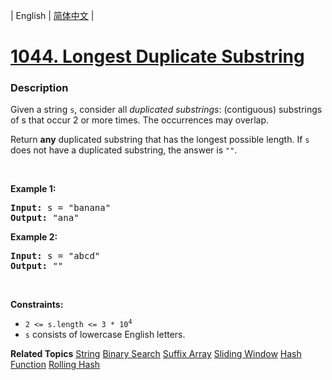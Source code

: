 | English | [简体中文](README.md) |

# [1044. Longest Duplicate Substring](https://leetcode.cn/problems/longest-duplicate-substring)
 ### Description
<p>Given a string <code>s</code>, consider all <em>duplicated substrings</em>: (contiguous) substrings of s that occur 2 or more times.&nbsp;The occurrences&nbsp;may overlap.</p>

<p>Return <strong>any</strong> duplicated&nbsp;substring that has the longest possible length.&nbsp;If <code>s</code> does not have a duplicated substring, the answer is <code>&quot;&quot;</code>.</p>

<p>&nbsp;</p>
<p><strong class="example">Example 1:</strong></p>
<pre><strong>Input:</strong> s = "banana"
<strong>Output:</strong> "ana"
</pre><p><strong class="example">Example 2:</strong></p>
<pre><strong>Input:</strong> s = "abcd"
<strong>Output:</strong> ""
</pre>
<p>&nbsp;</p>
<p><strong>Constraints:</strong></p>

<ul>
	<li><code>2 &lt;= s.length &lt;= 3 * 10<sup>4</sup></code></li>
	<li><code>s</code> consists of lowercase English letters.</li>
</ul>

**Related Topics**  [String](https://leetcode.cn/tag/string) [Binary Search](https://leetcode.cn/tag/binary-search) [Suffix Array](https://leetcode.cn/tag/suffix-array) [Sliding Window](https://leetcode.cn/tag/sliding-window) [Hash Function](https://leetcode.cn/tag/hash-function) [Rolling Hash](https://leetcode.cn/tag/rolling-hash) 